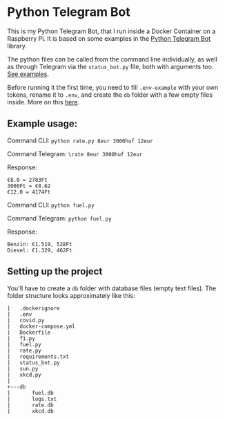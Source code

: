 # Python Telegram Bot

This is my Python Telegram Bot, that I run inside a Docker Container on a Raspberry Pi. It is based on some examples in the [Python Telegram Bot](https://github.com/python-telegram-bot/python-telegram-bot) library.

The python files can be called from the command line individually, as well as through Telegram via the `status_bot.py` file, both with arguments too. [See examples](#example-usage).

Before running it the first time, you need to fill `.env-example` with your own tokens, rename it to `.env`, and create the `db` folder with a few empty files inside. More on this [here](#setting-up-the-project).

## Example usage:

Command CLI: `python rate.py 8eur 3000huf 12eur`

Command Telegram: `\rate 8eur 3000huf 12eur`

Response:

```
€8.0 = 2783Ft
3000Ft = €8.62
€12.0 = 4174Ft
```

Command CLI: `python fuel.py`

Command Telegram: `python fuel.py`

Response:

```
Benzin: €1.519, 528Ft
Diesel: €1.329, 462Ft
```
## Setting up the project

You'll have to create a `db` folder with database files (empty text files). The folder structure looks approximately like this:

```
|   .dockerignore
|   .env
|   covid.py
|   docker-compose.yml
|   Dockerfile
|   f1.py
|   fuel.py
|   rate.py
|   requirements.txt
|   status_bot.py
|   sun.py
|   xkcd.py
|   
+---db
|       fuel.db
|       logs.txt
|       rate.db
|       xkcd.db
```